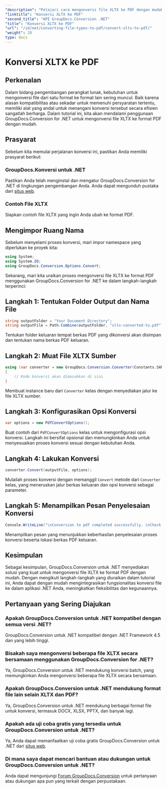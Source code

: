 ```yaml
---
"description": "Pelajari cara mengonversi file XLTX ke PDF dengan mudah menggunakan GroupDocs.Conversion for .NET. Tingkatkan fleksibilitas aplikasi .NET Anda."
"linktitle": "Konversi XLTX ke PDF"
"second_title": "API GroupDocs.Conversion .NET"
"title": "Konversi XLTX ke PDF"
"url": "/id/net/converting-file-types-to-pdf/convert-xltx-to-pdf/"
"weight": 28
type: docs
---
```

# Konversi XLTX ke PDF

## Perkenalan
Dalam bidang pengembangan perangkat lunak, kebutuhan untuk mengonversi file dari satu format ke format lain sering muncul. Baik karena alasan kompatibilitas atau sekadar untuk memenuhi persyaratan tertentu, memiliki alat yang andal untuk menangani konversi tersebut secara efisien sangatlah berharga. Dalam tutorial ini, kita akan mendalami penggunaan GroupDocs.Conversion for .NET untuk mengonversi file XLTX ke format PDF dengan mudah. 
## Prasyarat
Sebelum kita memulai perjalanan konversi ini, pastikan Anda memiliki prasyarat berikut:
### GroupDocs.Konversi untuk .NET
Pastikan Anda telah menginstal dan mengatur GroupDocs.Conversion for .NET di lingkungan pengembangan Anda. Anda dapat mengunduh pustaka dari [situs web](https://releases.groupdocs.com/conversion/net/).
### Contoh File XLTX
Siapkan contoh file XLTX yang ingin Anda ubah ke format PDF.

## Mengimpor Ruang Nama
Sebelum menyelami proses konversi, mari impor namespace yang diperlukan ke proyek kita:

```csharp
using System;
using System.IO;
using GroupDocs.Conversion.Options.Convert;
```

Sekarang, mari kita uraikan proses mengonversi file XLTX ke format PDF menggunakan GroupDocs.Conversion for .NET ke dalam langkah-langkah terperinci:
## Langkah 1: Tentukan Folder Output dan Nama File
```csharp
string outputFolder = "Your Document Directory";
string outputFile = Path.Combine(outputFolder, "xltx-converted-to.pdf");
```
Tentukan folder keluaran tempat berkas PDF yang dikonversi akan disimpan dan tentukan nama berkas PDF keluaran.
## Langkah 2: Muat File XLTX Sumber
```csharp
using (var converter = new GroupDocs.Conversion.Converter(Constants.SAMPLE_XLTX))
{
    // Kode konversi akan dimasukkan di sini
}
```
Membuat instance baru dari `Converter` kelas dengan menyediakan jalur ke file XLTX sumber.
## Langkah 3: Konfigurasikan Opsi Konversi
```csharp
var options = new PdfConvertOptions();
```
Buat contoh dari `PdfConvertOptions` kelas untuk mengonfigurasi opsi konversi. Langkah ini bersifat opsional dan memungkinkan Anda untuk menyesuaikan proses konversi sesuai dengan kebutuhan Anda.
## Langkah 4: Lakukan Konversi
```csharp
converter.Convert(outputFile, options);
```
Mulailah proses konversi dengan memanggil `Convert` metode dari `Converter` kelas, yang meneruskan jalur berkas keluaran dan opsi konversi sebagai parameter.
## Langkah 5: Menampilkan Pesan Penyelesaian Konversi
```csharp
Console.WriteLine("\nConversion to pdf completed successfully. \nCheck output in {0}", outputFolder);
```
Menampilkan pesan yang menunjukkan keberhasilan penyelesaian proses konversi beserta lokasi berkas PDF keluaran.

## Kesimpulan
Sebagai kesimpulan, GroupDocs.Conversion untuk .NET menyediakan solusi yang kuat untuk mengonversi file XLTX ke format PDF dengan mudah. Dengan mengikuti langkah-langkah yang diuraikan dalam tutorial ini, Anda dapat dengan mudah mengintegrasikan fungsionalitas konversi file ke dalam aplikasi .NET Anda, meningkatkan fleksibilitas dan kegunaannya.
## Pertanyaan yang Sering Diajukan
### Apakah GroupDocs.Conversion untuk .NET kompatibel dengan semua versi .NET?
GroupDocs.Conversion untuk .NET kompatibel dengan .NET Framework 4.5 dan yang lebih tinggi.
### Bisakah saya mengonversi beberapa file XLTX secara bersamaan menggunakan GroupDocs.Conversion for .NET?
Ya, GroupDocs.Conversion untuk .NET mendukung konversi batch, yang memungkinkan Anda mengonversi beberapa file XLTX secara bersamaan.
### Apakah GroupDocs.Conversion untuk .NET mendukung format file lain selain XLTX dan PDF?
Ya, GroupDocs.Conversion untuk .NET mendukung berbagai format file untuk konversi, termasuk DOCX, XLSX, PPTX, dan banyak lagi.
### Apakah ada uji coba gratis yang tersedia untuk GroupDocs.Conversion untuk .NET?
Ya, Anda dapat memanfaatkan uji coba gratis GroupDocs.Conversion untuk .NET dari [situs web](https://releases.groupdocs.com/).
### Di mana saya dapat mencari bantuan atau dukungan untuk GroupDocs.Conversion untuk .NET?
Anda dapat mengunjungi [Forum GroupDocs.Conversion](https://forum.groupdocs.com/c/conversion/11) untuk pertanyaan atau dukungan apa pun yang terkait dengan perpustakaan.